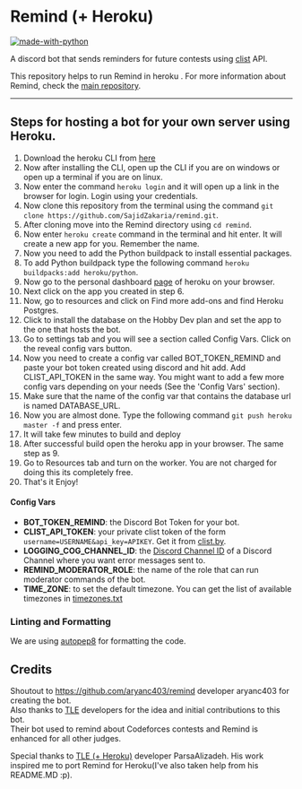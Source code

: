 # Remind (+ Heroku)

[![made-with-python](https://img.shields.io/badge/Made%20with-Python-1f425f.svg)](https://www.python.org/)

A discord bot that sends reminders for future contests using [clist](https://clist.by/) API.

This repository helps to run Remind in heroku . For more information about Remind, check the [main repository](https://github.com/aryanc403/remind/).

---

## Steps for hosting a bot for your own server using Heroku.

1. Download the heroku CLI from [here](https://devcenter.heroku.com/articles/heroku-cli)
2. Now after installing the CLI, open up the CLI if you are on windows or open up a terminal if you are on linux.
3. Now enter the command `heroku login` and it will open up a link in the browser for login. Login using your credentials.
4. Now clone this repository from the terminal using the command `git clone https://github.com/SajidZakaria/remind.git`.
5. After cloning move into the Remind directory using `cd remind`.
6. Now enter `heroku create` command in the terminal and hit enter. It will create a new app for you. Remember the name.
7. Now you need to add the Python buildpack to install essential packages.
8. To add Python buildpack type the following command `heroku buildpacks:add heroku/python`.
9. Now go to the personal dashboard [page](https://dashboard.heroku.com/apps) of heroku on your browser.
10. Next click on the app you created in step 6.
11. Now, go to resources and click on Find more add-ons and find Heroku Postgres.
12. Click to install the database on the Hobby Dev plan and set the app to the one that hosts the bot.
13. Go to settings tab and you will see a section called Config Vars. Click on the reveal config vars button.
14. Now you need to create a config var called BOT_TOKEN_REMIND and paste your bot token created using discord and hit add. Add CLIST_API_TOKEN in the same way. You might want to add a few more config vars depending on your needs (See the 'Config Vars' section).
15. Make sure that the name of the config var that contains the database url is named DATABASE_URL.
16. Now you are almost done. Type the following command `git push heroku master -f` and press enter.
17. It will take few minutes to build and deploy
18. After successful build open the heroku app in your browser. The same step as 9.
19. Go to Resources tab and turn on the worker. You are not charged for doing this its completely free.
20. That's it Enjoy!

#### Config Vars

- **BOT_TOKEN_REMIND**: the Discord Bot Token for your bot.
- **CLIST_API_TOKEN**: your private clist token of the form `username=USERNAME&api_key=APIKEY`. Get it from [clist.by](https://clist.by/api/v2/doc/).
- **LOGGING_COG_CHANNEL_ID**: the [Discord Channel ID](https://support.discord.com/hc/en-us/articles/206346498-Where-can-I-find-my-User-Server-Message-ID-) of a Discord Channel where you want error messages sent to.
- **REMIND_MODERATOR_ROLE**: the name of the role that can run moderator commands of the bot.
- **TIME_ZONE**: to set the default timezone. You can get the list of available timezones in [timezones.txt](https://github.com/SajidZakaria/remind/blob/master/timezones.txt)

### Linting and Formatting

We are using [autopep8](https://github.com/hhatto/autopep8) for formatting the code.

## Credits

Shoutout to https://github.com/aryanc403/remind developer aryanc403 for creating the bot.  
Also thanks to [TLE](https://github.com/cheran-senthil/TLE) developers for the idea and initial contributions to this bot.  
Their bot used to remind about Codeforces contests and Remind is enhanced for all other judges.  

Special thanks to [TLE (+ Heroku)](https://github.com/ParsaAlizadeh/TLE/tree/hoi) developer ParsaAlizadeh. His work inspired me to port Remind for Heroku(I've also taken help from his README.MD :p).